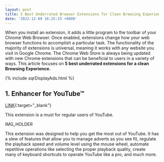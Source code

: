 ```yaml
---
layout: post
title: 5 Best Underrated Browser Extensions for Clean Browsing Experience
date: '2022-12-09 16:25:25 +0600'
---
```

When you install an extension, it adds a little program to the toolbar of your Chrome Web Browser. Once enabled, extensions change how your web browser functions to accomplish a particular task. The functionality of the majority of extensions is universal, meaning it works with any website you visit in Google Chrome. The Chrome Web Store is always being updated with new Chrome extensions that can be beneficial to users in a variety of ways. This article focuses on **5 best underrated extensions for a clean Browsing Experience.**

{% include sqrDisplayAds.html %}

## 1. Enhancer for YouTube™
[LINK](https://chrome.google.com/webstore/detail/enhancer-for-youtube/ponfpcnoihfmfllpaingbgckeeldkhle){:target="_blank"}

This extension is a must for regular users of YouTube.

IMG_HOLDER

This extension was designed to help you get the most out of YouTube. It has a slew of features that allow you to manage adverts as you see fit, regulate the playback speed and volume level using the mouse wheel, automate repetitive operations like selecting the proper playback quality, create many of keyboard shortcuts to operate YouTube like a pro, and much more.

